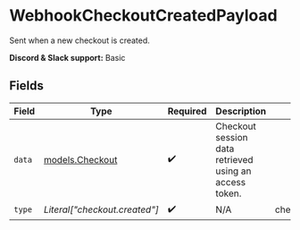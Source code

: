 # WebhookCheckoutCreatedPayload

Sent when a new checkout is created.

**Discord & Slack support:** Basic


## Fields

| Field                                                  | Type                                                   | Required                                               | Description                                            | Example                                                |
| ------------------------------------------------------ | ------------------------------------------------------ | ------------------------------------------------------ | ------------------------------------------------------ | ------------------------------------------------------ |
| `data`                                                 | [models.Checkout](../models/checkout.md)               | :heavy_check_mark:                                     | Checkout session data retrieved using an access token. |                                                        |
| `type`                                                 | *Literal["checkout.created"]*                          | :heavy_check_mark:                                     | N/A                                                    | checkout.created                                       |